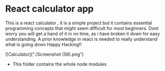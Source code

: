 # React calculator app 
This is a react calculator , it is a simple project but it contains essential programming concepts that might seem difficult for most beginners. 
Dont worry you will get a hand of it in no time,  as i have broken it down for easy understanding.
A prior knowledge in react is needed to really understand what is going down
Happy Hacking!!

![Calculator]("./Screenshot (56).png")
- This folder contains the whole node modules

